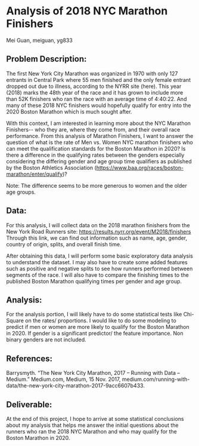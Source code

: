 # Analysis of 2018 NYC Marathon Finishers

Mei Guan, meiguan, yg833

## Problem Description:
The first New York City Marathon was organized in 1970 with only 127 entrants in Central Park where 55 men finished and the only female entrant dropped out due to illness, according to the NYRR site (here). This year (2018) marks the 48th year of the race and it has grown to include more than 52K finishers who ran the race with an average time of 4:40:22. And many of these 2018 NYC finishers would hopefully qualify for entry into the 2020 Boston Marathon which is much sought after. 

With this context, I am interested in learning more about the NYC Marathon Finishers-- who they are, where they come from, and their overall race performance. From this analysis of Marathon Finishers, I want to answer the question of what is the rate of Men vs. Women NYC marathon finishers who can meet the qualification standards for the Boston Marathon in 2020? Is there a difference in the qualifying rates between the genders especially considering the differing gender and age group time qualifiers as published by the Boston Athletics Association (https://www.baa.org/races/boston-marathon/enter/qualify)? 

Note: The difference seems to be more generous to women and the older age groups. 

## Data: 
For this analysis, I will collect data on the 2018 marathon finishers from the New York Road Runners site: https://results.nyrr.org/event/M2018/finishers Through this link, we can find out information such as name, age, gender, country of origin, splits, and overall finish time. 

After obtaining this data, I will perform some basic exploratory data analysis to understand the dataset. I may also have to create some added features such as positive and negative splits to see how runners performed between segments of the race. I will also have to compare the finishing times to the published Boston Marathon qualifying times per gender and age group. 

## Analysis: 
For the analysis portion, I will likely have to do some statistical tests like Chi-Square on the rates/ proportions. I would like to do some modeling to predict if men or women are more likely to qualify for the Boston Marathon in 2020. 
If gender is a significant predictor/ the feature importance.
Non binary genders are not included.

## References: 
Barrysmyth. “The New York City Marathon, 2017 – Running with Data – Medium.” Medium.com, Medium, 15 Nov. 2017, medium.com/running-with-data/the-new-york-city-marathon-2017-9acc6607b433.

## Deliverable: 
At the end of this project, I hope to arrive at some statistical conclusions about my analysis that helps me answer the initial questions about the runners who ran the 2018 NYC Marathon and who may qualify for the Boston Marathon in 2020. 